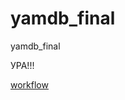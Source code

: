 # yamdb_final
yamdb_final


УРА!!!

[workflow](https://github.com/ValentinDevPy/yamdb_final/actions/workflows/yamdb_workflow.yml/badge.svg)

